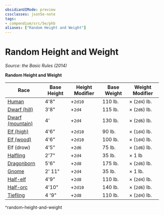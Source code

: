 ```yaml
---
obsidianUIMode: preview
cssclasses: json5e-note
tags:
- compendium/src/5e/phb
aliases: ["Random Height and Weight"]
---
```

# Random Height and Weight
*Source: the Basic Rules (2014)* 

**Random Height and Weight**

| Race | Base Height | Height Modifier | Base Weight | Weight Modifier |
|------|-------------|-----------------|-------------|-----------------|
| [Human](compendium/races/human.md) | 4'8" | +`2d10` | 110 lb. | × (`2d4`) lb. |
| [Dwarf (hill)](compendium/races/dwarf-hill.md) | 3'8" | +`2d4` | 115 lb. | × (`2d6`) lb. |
| [Dwarf (mountain)](compendium/races/dwarf-mountain.md) | 4' | +`2d4` | 130 lb. | × (`2d6`) lb. |
| [Elf (high)](compendium/races/elf-high.md) | 4'6" | +`2d10` | 90 lb. | × (`1d4`) lb. |
| [Elf (wood)](compendium/races/elf-wood.md) | 4'6" | +`2d10` | 100 lb. | × (`1d4`) lb. |
| Elf (drow) | 4'5" | +`2d6` | 75 lb. | × (`1d6`) lb. |
| [Halfling](compendium/races/halfling.md) | 2'7" | +`2d4` | 35 lb. | × 1 lb |
| [Dragonborn](compendium/races/dragonborn.md) | 5'6" | +`2d8` | 175 lb. | × (`2d6`) lb. |
| [Gnome](compendium/races/gnome.md) | 2' 11" | +`2d4` | 35 lb. | × 1 lb. |
| [Half-elf](compendium/races/half-elf.md) | 4'9" | +`2d8` | 110 lb. | × (`2d4`) lb. |
| [Half-orc](compendium/races/half-orc.md) | 4'10" | +`2d10` | 140 lb. | × (`2d6`) lb. |
| [Tiefling](compendium/races/tiefling.md) | 4 '9" | +`2d8` | 110 lb. | × (`2d4`) lb. |
^random-height-and-weight